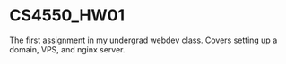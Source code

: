 # CS4550_HW01
The first assignment in my undergrad webdev class. Covers setting up a domain, VPS, and nginx server.
